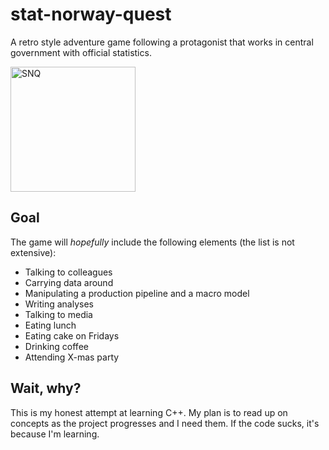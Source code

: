 # stat-norway-quest
A retro style adventure game following a protagonist that works in central government with official statistics.

<img src="https://github.com/user-attachments/assets/6d61bd90-8e1c-4eef-8b5b-36c845467f9f" alt="SNQ" width="200"/>

## Goal
The game will _hopefully_ include the following elements (the list is not extensive):
- Talking to colleagues
- Carrying data around
- Manipulating a production pipeline and a macro model
- Writing analyses
- Talking to media
- Eating lunch
- Eating cake on Fridays
- Drinking coffee
- Attending X-mas party

## Wait, why?
This is my honest attempt at learning C++. My plan is to read up on concepts as the project progresses and I need them. If the code sucks, it's because I'm learning.
